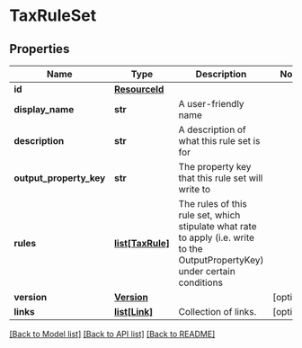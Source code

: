 # TaxRuleSet


## Properties
Name | Type | Description | Notes
------------ | ------------- | ------------- | -------------
**id** | [**ResourceId**](ResourceId.md) |  | 
**display_name** | **str** | A user-friendly name | 
**description** | **str** | A description of what this rule set is for | 
**output_property_key** | **str** | The property key that this rule set will write to | 
**rules** | [**list[TaxRule]**](TaxRule.md) | The rules of this rule set, which stipulate what rate to apply (i.e. write to the OutputPropertyKey) under certain conditions | 
**version** | [**Version**](Version.md) |  | [optional] 
**links** | [**list[Link]**](Link.md) | Collection of links. | [optional] 

[[Back to Model list]](../README.md#documentation-for-models) [[Back to API list]](../README.md#documentation-for-api-endpoints) [[Back to README]](../README.md)


